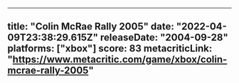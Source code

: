 
---
title: "Colin McRae Rally 2005"
date: "2022-04-09T23:38:29.615Z"
releaseDate: "2004-09-28"
platforms: ["xbox"]
score: 83
metacriticLink: "https://www.metacritic.com/game/xbox/colin-mcrae-rally-2005"
---
